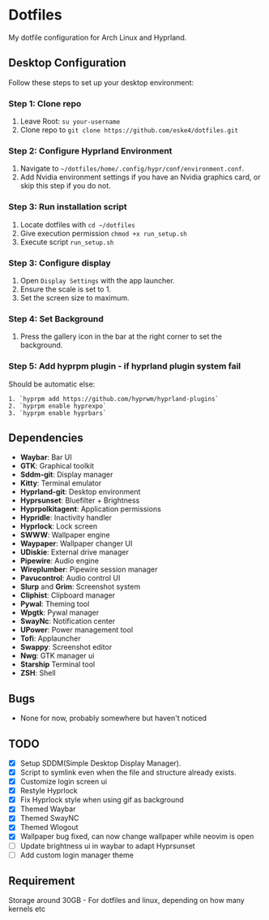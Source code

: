 # Dotfiles

My dotfile configuration for Arch Linux and Hyprland.

## Desktop Configuration

Follow these steps to set up your desktop environment:

### Step 1: Clone repo
1. Leave Root: `su your-username`
2. Clone repo to `git clone https://github.com/eske4/dotfiles.git`


### Step 2: Configure Hyprland Environment

1. Navigate to `~/dotfiles/home/.config/hypr/conf/environment.conf`.
2. Add Nvidia environment settings if you have an Nvidia graphics card, or skip this step if you do not.


### Step 3: Run installation script
1. Locate dotfiles with `cd ~/dotfiles`
2. Give execution permission `chmod +x run_setup.sh` 
3. Execute script `run_setup.sh
   `
### Step 3: Configure display

1. Open `Display Settings` with the app launcher. 
2. Ensure the scale is set to 1.
3. Set the screen size to maximum.

### Step 4: Set Background

1. Press the gallery icon in the bar at the right corner to set the background.

### Step 5: Add hyprpm plugin - if hyprland plugin system fail

Should be automatic else:

    1. `hyprpm add https://github.com/hyprwm/hyprland-plugins`
    2. `hyprpm enable hyprexpo`
    3. `hyprpm enable hyprbars`
## Dependencies

- **Waybar**: Bar UI
- **GTK**: Graphical toolkit
- **Sddm-git**: Display manager
- **Kitty**: Terminal emulator
- **Hyprland-git**: Desktop environment
- **Hyprsunset**: Bluefilter + Brightness
- **Hyprpolkitagent**: Application permissions
- **Hypridle**: Inactivity handler
- **Hyprlock**: Lock screen
- **SWWW**: Wallpaper engine
- **Waypaper**: Wallpaper changer UI
- **UDiskie**: External drive manager
- **Pipewire**: Audio engine
- **Wireplumber**: Pipewire session manager
- **Pavucontrol**: Audio control UI
- **Slurp** and **Grim**: Screenshot system
- **Cliphist**: Clipboard manager
- **Pywal**: Theming tool
- **Wpgtk**: Pywal manager
- **SwayNc**: Notification center
- **UPower**: Power management tool
- **Tofi**: Applauncher
- **Swappy**: Screenshot editor
- **Nwg**: GTK manager ui
- **Starship** Terminal tool
- **ZSH**: Shell

## Bugs

- None for now, probably somewhere but haven't noticed

## TODO

- [x] Setup SDDM(Simple Desktop Display Manager).
- [x] Script to symlink even when the file and structure already exists.
- [x] Customize login screen ui
- [x] Restyle Hyprlock
- [x] Fix Hyprlock style when using gif as background
- [x] Themed Waybar
- [x] Themed SwayNC
- [x] Themed Wlogout
- [x] Wallpaper bug fixed, can now change wallpaper while neovim is open
- [ ] Update brightness ui in waybar to adapt Hyprsunset
- [ ] Add custom login manager theme

## Requirement

Storage around 30GB - For dotfiles and linux, depending on how many kernels etc

